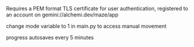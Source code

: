 Requires a PEM format TLS certificate for user authentication, registered to an account on gemini://alchemi.dev/maze/app

change mode variable to 1 in main.py to access manual movement

progress autosaves every 5 minutes
